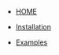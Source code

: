<!-- docs/_sidebar.md -->


* [HOME](./)

* [Installation](./installation.md)

* [Examples](./examples.md)